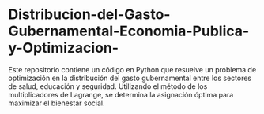 # Distribucion-del-Gasto-Gubernamental-Economia-Publica-y-Optimizacion-
Este repositorio contiene un código en Python que resuelve un problema de optimización en la distribución del gasto gubernamental entre los sectores de salud, educación y seguridad. Utilizando el método de los multiplicadores de Lagrange, se determina la asignación óptima para maximizar el bienestar social.
